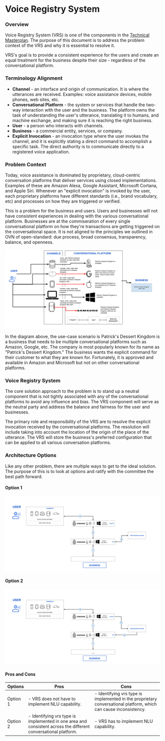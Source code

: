 # Voice Registry System

### Overview
Voice Registry System (VRS) is one of the components  in the
[Technical Masterplan](https://github.com/open-voice-network/docs/blob/master/technical_masterplan.md). The purpose of this document is to address the problem context of the VRS and why it is essential to resolve it. 

VRS's goal is to provide a consistent experience for the users and create an equal treatment for the business despite their size - regardless of the conversational platform.

### Terminology Alignment
- **Channel** - an interface and origin of communication. It is where the utterances are received. Examples: voice assistance devices, mobile phones, web sites, etc.
- **Conversational Platform** - the system or services that handle the two-way interaction with the user and the business.  The platform owns the task of understanding the user's utterance, translating it to humans, and machine exchange, and making sure it is reaching the right business. 
- **User** - a person who interacts with channels.  
- **Business** - a commercial entity, services, or company.
- **Explicit Invocation** - an invocation type where the user invokes the channel, and it is explicitly stating a direct command to accomplish a specific task. The direct authority is to communicate directly to a registered voice application.


### Problem Context
Today, voice assistance is dominated by proprietary, cloud-centric conversation platforms that deliver services using closed implementations.  Examples of these are Amazon Alexa, Google Assistant, Microsoft Cortana, and Apple Siri.  Whenever an "explicit invocation" is invoked by the user, each proprietary platforms have different standards (i.e., brand vocabulary, etc) and processes on how they are triggered or verified. 

This is a problem for the business and users. Users and businesses will not have consistent experiences in dealing with the various conversational platform. Businesses are at the commiseration of every single conversational platform on how they're transactions are getting triggered on the conversational space.  It is not aligned to the principles we outlined in OVN of open-standard: due process, broad consensus, transparency, balance, and openness.


![](component_assets/vrs_problem_statement.png?raw=true "Fig. 1 - VRS Problem Statement")

In the diagram above, the use-case scenario is Patrick's Dessert Kingdom is a business that needs to be multiple conversational platforms such as Amazon, Google, etc. The company is most popularly known for its name as "Patrick's Dessert Kingdom."  The business wants the explicit command for their customer to what they are known for.  Fortunately, it is approved and available in Amazon and Microsoft but not on other conversational platforms.

### Voice Registry System
The core solution approach to the problem is to stand up a neutral component that is not tightly associated with any of the conversational platforms to avoid any influence and bias. The VRS component will serve as the neutral party and address the balance and fairness for the user and businesses. 

The primary role and responsibility of the VRS are to resolve the explicit invocation received by the conversational platforms. The resolution will include taking into account the location of the origin of the place of the utterance. The VRS will store the business's preferred configuration that can be applied to all various conversation platforms.

### Architecture Options
Like any other problem, there are multiple ways to get to the ideal solution. The purpose of this is to look at options and ratify with the committee the best path forward.


#### Option 1

![](component_assets/vrs_proposed_solution_1.png?raw=true "Fig. 2 - VRS Proposed Solution 1")


#### Option 2

![](component_assets/vrs_proposed_solution_2.png?raw=true "Fig. 2 - VRS Proposed Solution 2")


#### Pros and Cons
| Options  | Pros                                                                                                           | Cons                                                                                                             |
|----------|----------------------------------------------------------------------------------------------------------------|------------------------------------------------------------------------------------------------------------------|
| Option 1 | - VRS does not have to implement NLU capability.                                                               | - Identifying vrs type is implemented in the proprietary conversational platform, which can cause inconsistency. |
| Option 2 | - Identifying vrs type is implemented in one area and consistent across the different conversational platform. | - VRS has to implement NLU capability.                                                                           |